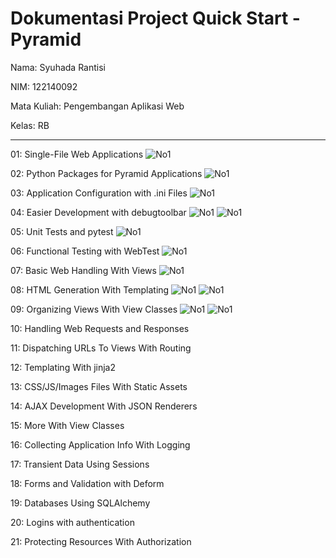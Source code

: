 # Dokumentasi Project Quick Start - Pyramid

Nama: Syuhada Rantisi

NIM: 122140092

Mata Kuliah: Pengembangan Aplikasi Web

Kelas: RB

-------------------

01: Single-File Web Applications
![No1](documentation/1.png)

02: Python Packages for Pyramid Applications
![No1](documentation/2.png)

03: Application Configuration with .ini Files
![No1](documentation/3.png)

04: Easier Development with debugtoolbar
![No1](documentation/4a.png)
![No1](documentation/4b.png)

05: Unit Tests and pytest
![No1](documentation/5.png)

06: Functional Testing with WebTest
![No1](documentation/6.png)

07: Basic Web Handling With Views
![No1](documentation/7.png)


08: HTML Generation With Templating
![No1](documentation/8a.png)
![No1](documentation/8b.png)


09: Organizing Views With View Classes
![No1](documentation/9a.png)
![No1](documentation/9b.png)

10: Handling Web Requests and Responses

11: Dispatching URLs To Views With Routing

12: Templating With jinja2

13: CSS/JS/Images Files With Static Assets

14: AJAX Development With JSON Renderers

15: More With View Classes

16: Collecting Application Info With Logging

17: Transient Data Using Sessions

18: Forms and Validation with Deform

19: Databases Using SQLAlchemy

20: Logins with authentication

21: Protecting Resources With Authorization

